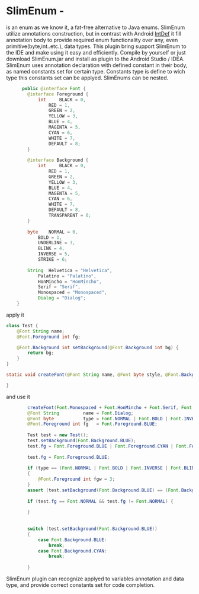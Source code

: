 # SlimEnum - 
is an enum as we know it, a fat-free alternative to Java enums. SlimEnum utilize annotations construction, but in contrast with Android [IntDef](https://developer.android.com/reference/android/support/annotation/IntDef.html) it fill annotation body to provide required enum functionality over any, even primitive(byte,int..etc.), data types. This plugin bring support SlimEnum to the IDE and
      make using it easy and efficiently. Compile by yourself or just download SlimEnum.jar and install as plugin to the Android Studio / IDEA.
SlimEnum uses annotation declaration with defined constant in their body, as named constants set for certain type. Constants type is define to wich type this constants set can be applyed. SlimEnums can be nested.

```java
      public @interface Font {
		@interface Foreground {
			int     BLACK = 0,
				RED = 1,
				GREEN = 2,
				YELLOW = 3,
				BLUE = 4,
				MAGENTA = 5,
				CYAN = 6,
				WHITE = 7,
				DEFAULT = 8;
		}
		
		@interface Background {
			int     BLACK = 0,
				RED = 1,
				GREEN = 2,
				YELLOW = 3,
				BLUE = 4,
				MAGENTA = 5,
				CYAN = 6,
				WHITE = 7,
				DEFAULT = 8,
				TRANSPARENT = 0;
		}
		
		byte    NORMAL = 0,
			BOLD = 1,
			UNDERLINE = 3,
			BLINK = 4,
			INVERSE = 5,
			STRIKE = 6;
		
		String  Helvetica = "Helvetica",
			Palatino = "Palatino",
			HonMincho = "HonMincho",
			Serif = "Serif",
			Monospaced = "Monospaced",
			Dialog = "Dialog";
	}
```

apply it

```java
class Test {
	@Font String name;
	@Font.Foreground int fg;

	@Font.Background int setBackground(@Font.Background int bg) {
		return bg;
	}
}

static void createFont(@Font String name, @Font byte style, @Font.Background int background, @Font.Foreground int foregraund) {

}
```

and use it

```java
		createFont(Font.Monospaced + Font.HonMincho + Font.Serif, Font.BLINK, Font.Background.CYAN, Font.Foreground.BLACK);
		@Font String         name = Font.Dialog;
		@Font byte           type = Font.NORMAL | Font.BOLD | Font.INVERSE;
		@Font.Foreground int fg   = Font.Foreground.BLUE;
		
		Test test = new Test();
		test.setBackground(Font.Background.BLUE);
		test.fg = Font.Foreground.BLUE | Font.Foreground.CYAN | Font.Foreground.MAGENTA;
		
		test.fg = Font.Foreground.BLUE;
		
		if (type == (Font.NORMAL | Font.BOLD | Font.INVERSE | Font.BLINK) && test.setBackground(Font.Background.BLUE) == Font.Background.RED)
		{
			@Font.Foreground int fgw = 3;
		}
		assert (test.setBackground(Font.Background.BLUE) == (Font.Background.CYAN | Font.Background.DEFAULT));
		
		if (test.fg == Font.NORMAL && test.fg != Font.NORMAL) {
			
		}
		
		
		switch (test.setBackground(Font.Background.BLUE))
		{
			case Font.Background.BLUE:
				break;
			case Font.Background.CYAN:
				break;
			
		}
```
SlimEnum plugin can recognize applyed to variables annotation and data type, and provide correct constants set for code completion.

